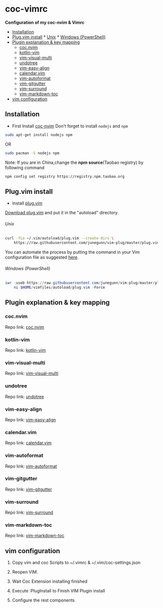 # coc-vimrc

**Configuration of my coc-nvim &amp; Vimrc**

<!-- vim-markdown-toc GFM -->

* [Installation](#installation)
* [Plug.vim install](#plugvim-install)
				* [Unix](#unix)
				* [Windows (PowerShell)](#windows-powershell)
* [Plugin explanation & key mapping](#plugin-explanation--key-mapping)
	* [coc.nvim](#cocnvim)
	* [kotlin-vim](#kotlin-vim)
	* [vim-visual-multi](#vim-visual-multi)
	* [undotree](#undotree)
	* [vim-easy-align](#vim-easy-align)
	* [calendar.vim](#calendarvim)
	* [vim-autoformat](#vim-autoformat)
	* [vim-gitgutter](#vim-gitgutter)
	* [vim-surround](#vim-surround)
	* [vim-markdown-toc](#vim-markdown-toc)
* [vim configuration](#vim-configuration)

<!-- vim-markdown-toc -->

## Installation
- First Install [coc-nvim](https://github.com/neoclide/coc.nvim)
Don't forget to install `nodejs` and `npm`

```bash
sudo apt-get install nodejs npm
```
OR
```bash
sudo pacman -S nodejs npm
```

Note: If you are in China,change the **npm source**(Taobao registry) by following command
```bash
npm config set registry https://registry.npm.taobao.org
```

## Plug.vim install

- Install [plug.vim](https://github.com/junegunn/vim-plug)

[Download plug.vim](https://raw.githubusercontent.com/junegunn/vim-plug/master/plug.vim)
and put it in the "autoload" directory.

###### Unix

```sh
curl -fLo ~/.vim/autoload/plug.vim --create-dirs \
    https://raw.githubusercontent.com/junegunn/vim-plug/master/plug.vim
```

You can automate the process by putting the command in your Vim configuration
file as suggested [here][auto].

[auto]: https://github.com/junegunn/vim-plug/wiki/tips#automatic-installation

###### Windows (PowerShell)

```powershell
iwr -useb https://raw.githubusercontent.com/junegunn/vim-plug/master/plug.vim |`
    ni $HOME/vimfiles/autoload/plug.vim -Force
```
## Plugin explanation & key mapping


### coc.nvim

Repo link: [coc.nvim](https://github.com/neoclide/coc.nvim)

### kotlin-vim

Repo link: [kotlin-vim](https://github.com/udalov/kotlin-vim)

### vim-visual-multi

Repo link: [vim-visual-multi](https://github.com/mg979/vim-visual-multi)

### undotree

Repo link: [undotree](https://github.com/mbbill/undotree)

### vim-easy-align

Repo link: [vim-easy-align](https://github.com/junegunn/vim-easy-align)

### calendar.vim

Repo link: [calendar.vim](https://github.com/itchyny/calendar.vim)

### vim-autoformat

Repo link: [vim-autoformat](https://github.com/Chiel92/vim-autoformat)

### vim-gitgutter

Repo link: [vim-gitgutter](https://github.com/airblade/vim-gitgutter)

### vim-surround

Repo link: [vim-surround](https://github.com/tpope/vim-surround)

### vim-markdown-toc

Repo link: [vim-markdown-toc](https://github.com/mzlogin/vim-markdown-toc)

## vim configuration
1. Copy vim and coc Scripts to ~/.vimrc & ~/.vim/coc-settings.json

2. Reopen VIM.

3. Wait Coc Extension installing finished

4. Execute :PlugInstall to Finish VIM Plugin install

5. Configure the rest components
